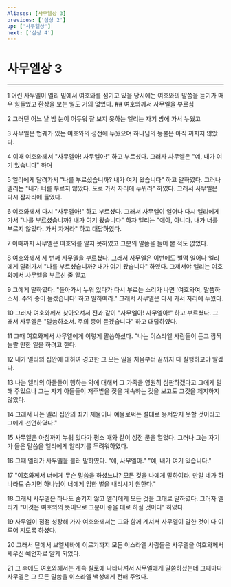 ```yaml
---
Aliases: [사무엘상 3]
previous: ['삼상 2']
up: ['사무엘상']
next: ['삼상 4']
---
```

# 사무엘상 3

***


1 어린 사무엘이 엘리 밑에서 여호와를 섬기고 있을 당시에는 여호와의 말씀을 듣기가 매우 힘들었고 환상을 보는 일도 거의 없었다. ## 여호와께서 사무엘을 부르심 

2 그러던 어느 날 밤 눈이 어두워 잘 보지 못하는 엘리는 자기 방에 가서 누웠고 

3 사무엘은 법궤가 있는 여호와의 성전에 누웠으며 하나님의 등불은 아직 꺼지지 않았다. 

4 이때 여호와께서 "사무엘아! 사무엘아!" 하고 부르셨다. 그러자 사무엘은 "예, 내가 여기 있습니다" 하며 

5 엘리에게 달려가서 "나를 부르셨습니까? 내가 여기 왔습니다" 하고 말하였다. 그러나 엘리는 "내가 너를 부르지 않았다. 도로 가서 자리에 누워라" 하였다. 그래서 사무엘은 다시 잠자리에 들었다. 

6 여호와께서 다시 "사무엘아!" 하고 부르셨다. 그래서 사무엘이 일어나 다시 엘리에게 가서 "나를 부르셨습니까? 내가 여기 왔습니다" 하자 엘리는 "얘야, 아니다. 내가 너를 부르지 않았다. 가서 자거라" 하고 대답하였다. 

7 이때까지 사무엘은 여호와를 알지 못하였고 그분의 말씀을 들어 본 적도 없었다. 

8 여호와께서 세 번째 사무엘을 부르셨다. 그래서 사무엘은 이번에도 벌떡 일어나 엘리에게 달려가서 "나를 부르셨습니까? 내가 여기 왔습니다" 하였다. 그제서야 엘리는 여호와께서 사무엘을 부르신 줄 알고 

9 그에게 말하였다. "돌아가서 누워 있다가 다시 부르는 소리가 나면 '여호와여, 말씀하소서. 주의 종이 듣겠습니다' 하고 말하여라." 그래서 사무엘은 다시 가서 자리에 누웠다. 

10 그러자 여호와께서 찾아오셔서 전과 같이 "사무엘아! 사무엘아!" 하고 부르셨다. 그래서 사무엘은 "말씀하소서. 주의 종이 듣겠습니다" 하고 대답하였다. 

11 그때 여호와께서 사무엘에게 이렇게 말씀하셨다. "나는 이스라엘 사람들이 듣고 깜짝 놀랄 만한 일을 하려고 한다. 

12 내가 엘리의 집안에 대하여 경고한 그 모든 일을 처음부터 끝까지 다 실행하고야 말겠다. 

13 나는 엘리의 아들들이 행하는 악에 대해서 그 가족을 영원히 심판하겠다고 그에게 말해 주었으나 그는 자기 아들들이 저주받을 짓을 계속하는 것을 보고도 그것을 제지하지 않았다. 

14 그래서 나는 엘리 집안의 죄가 제물이나 예물로써는 절대로 용서받지 못할 것이라고 그에게 선언하였다." 

15 사무엘은 아침까지 누워 있다가 평소 때와 같이 성전 문을 열었다. 그러나 그는 자기가 들은 말씀을 엘리에게 알리기를 두려워하였다. 

16 그때 엘리가 사무엘을 불러 말하였다. "얘, 사무엘아." "예, 내가 여기 있습니다." 

17 "여호와께서 너에게 무슨 말씀을 하셨느냐? 모든 것을 나에게 말하여라. 만일 네가 하나라도 숨기면 하나님이 너에게 엄한 벌을 내리시기 원한다." 

18 그래서 사무엘은 하나도 숨기지 않고 엘리에게 모든 것을 그대로 말하였다. 그러자 엘리가 "이것은 여호와의 뜻이므로 그분이 좋을 대로 하실 것이다" 하였다. 

19 사무엘이 점점 성장해 가자 여호와께서는 그와 함께 계셔서 사무엘이 말한 것이 다 이루어 지도록 하셨다. 

20 그래서 단에서 브엘세바에 이르기까지 모든 이스라엘 사람들은 사무엘을 여호와께서 세우신 예언자로 알게 되었다. 

21 그 후에도 여호와께서는 계속 실로에 나타나셔서 사무엘에게 말씀하셨는데 그때마다 사무엘은 그 모든 말씀을 이스라엘 백성에게 전해 주었다.

